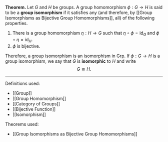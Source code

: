 **Theorem.** Let $G$ and $H$ be groups. A group homomorphism $\phi:G\to H$ is said to be a **group isomorphism** if it satisfies any (and therefore, by [[Group Isomorphisms as Bijective Group Homomorphisms]], all) of the following properties.
1. There is a group homomorphism $\eta:H\to G$ such that $\eta\circ\phi=\text{id}_{G}$ and $\phi\circ\eta=\text{id}_{H}$.
2. $\phi$ is bijective.

Therefore, a group isomorphism is an isomorphism in $\mathsf{Grp}$.
If $\phi:G\to H$ is a group isomorphism, we say that $G$ is **isomorphic** to $H$ and write $$G\cong H.$$
***
Definitions used:
- [[Group]]
- [[Group Homomorphism]]
- [[Category of Groups]]
- [[Bijective Function]]
- [[Isomorphism]]

Theorems used:
- [[Group Isomorphisms as Bijective Group Homomorphisms]]